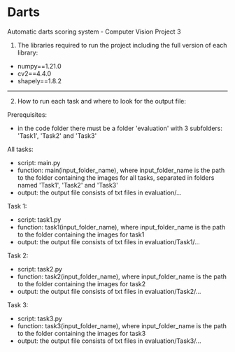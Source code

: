 # Darts
Automatic darts scoring system - Computer Vision Project 3

1. The libraries required to run the project including the full version of each library:

- numpy==1.21.0
- cv2==4.4.0
- shapely==1.8.2

---
2. How to run each task and where to look for the output file:

Prerequisites:
- in the code folder there must be a folder 'evaluation' with 3 subfolders: 'Task1', 'Task2' and 'Task3'

All tasks:
- script: main.py
- function: main(input_folder_name), where input_folder_name is the path to the folder containing the images for all tasks, separated in folders named 'Task1', 'Task2' and 'Task3'
- output: the output file consists of txt files in evaluation/...

Task 1: 
- script: task1.py
- function: task1(input_folder_name), where input_folder_name is the path to the folder containing the images for task1
- output: the output file consists of txt files in evaluation/Task1/...

Task 2:
- script: task2.py
- function: task2(input_folder_name), where input_folder_name is the path to the folder containing the images for task2
- output: the output file consists of txt files in evaluation/Task2/...

Task 3:
- script: task3.py
- function: task3(input_folder_name), where input_folder_name is the path to the folder containing the images for task3
- output: the output file consists of txt files in evaluation/Task3/...
